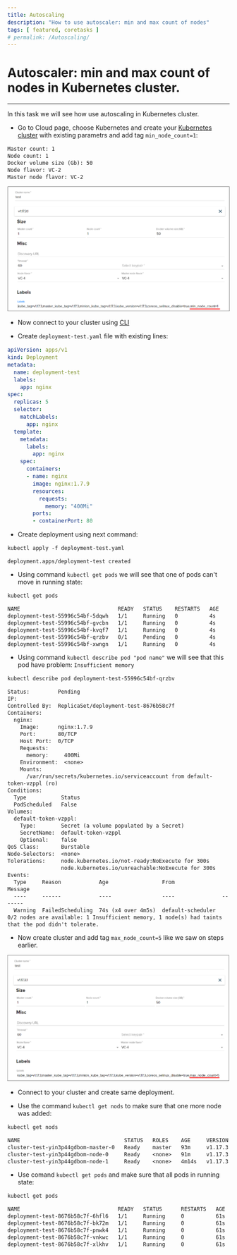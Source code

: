 ```yaml
---
title: Autoscaling
description: "How to use autoscaler: min and max count of nodes" 
tags: [ featured, coretasks ]
# permalink: /Autoscaling/
---
```

# Autoscaler: min and max count of nodes in Kubernetes cluster.
---

In this task we will see how use autoscaling in Kubernetes cluster.

 

- Go to Cloud page, choose Kubernetes and create your [Kubernetes cluster](https://ventuscloud.eu/docs/Kubernetes/Kubernetes%20Cluster) with existing parametrs and add tag `min_node_count=1`:

```
Master count: 1
Node count: 1
Docker volume size (Gb): 50
Node flavor: VC-2
Master node flavor: VC-2
```

![](../../assets/img/autoscaling/min_node_count.png)   

- Now connect to your cluster using [CLI](https://ventuscloud.eu/docs/Kubernetes/access-by-cli)  

- Create `deployment-test.yaml` file with existing lines:    

```yaml
apiVersion: apps/v1
kind: Deployment
metadata:
  name: deployment-test
  labels:
    app: nginx
spec:
  replicas: 5
  selector:
    matchLabels:
      app: nginx
  template:
    metadata:
      labels:
        app: nginx
    spec:
      containers:
      - name: nginx
        image: nginx:1.7.9
        resources:
          requests:
            memory: "400Mi"
        ports:
        - containerPort: 80
```
- Create deployment using next command:   
```
kubectl apply -f deployment-test.yaml
```
```console
deployment.apps/deployment-test created
```
- Using command `kubectl get pods` we will see that one of pods can't move in running state:   
```
kubectl get pods
```
```console
NAME                               READY   STATUS    RESTARTS   AGE
deployment-test-55996c54bf-5dqwh   1/1     Running   0          4s
deployment-test-55996c54bf-gvcbn   1/1     Running   0          4s
deployment-test-55996c54bf-kvqf7   1/1     Running   0          4s
deployment-test-55996c54bf-qrzbv   0/1     Pending   0          4s
deployment-test-55996c54bf-xwngn   1/1     Running   0          4s
```

- Using command `kubectl describe pod "pod name"` we will see that this pod have problem: `Insufficient memory`    
```
kubectl describe pod deployment-test-55996c54bf-qrzbv
```
```console
Status:         Pending
IP:
Controlled By:  ReplicaSet/deployment-test-8676b58c7f
Containers:
  nginx:
    Image:      nginx:1.7.9
    Port:       80/TCP
    Host Port:  0/TCP
    Requests:
      memory:     400Mi
    Environment:  <none>
    Mounts:
      /var/run/secrets/kubernetes.io/serviceaccount from default-token-vzppl (ro)
Conditions:
  Type           Status
  PodScheduled   False
Volumes:
  default-token-vzppl:
    Type:        Secret (a volume populated by a Secret)
    SecretName:  default-token-vzppl
    Optional:    false
QoS Class:       Burstable
Node-Selectors:  <none>
Tolerations:     node.kubernetes.io/not-ready:NoExecute for 300s
                 node.kubernetes.io/unreachable:NoExecute for 300s
Events:
  Type     Reason            Age                 From               Message
  ----     ------            ----                ----               -------
  Warning  FailedScheduling  74s (x4 over 4m5s)  default-scheduler  0/2 nodes are available: 1 Insufficient memory, 1 node(s) had taints that the pod didn't tolerate.
```

- Now create cluster and add tag `max_node_count=5` like we saw on steps earlier.

![](../../assets/img/autoscaling/max_node_count.png) 

- Connect to your cluster and create same deployment. 

- Use the command `kubectl get nods` to make sure that one more node was added: 
```
kubectl get nods
```
```concole
NAME                                 STATUS   ROLES    AGE     VERSION
cluster-test-yin3p44gdbom-master-0   Ready    master   93m     v1.17.3
cluster-test-yin3p44gdbom-node-0     Ready    <none>   91m     v1.17.3
cluster-test-yin3p44gdbom-node-1     Ready    <none>   4m14s   v1.17.3
```

- Use comand `kubectl get pods` and make sure that all pods in running state: 
```
kubectl get pods
```
```console
NAME                               READY   STATUS      RESTARTS   AGE
deployment-test-8676b58c7f-6hfl6   1/1     Running     0          61s
deployment-test-8676b58c7f-bk72m   1/1     Running     0          61s
deployment-test-8676b58c7f-pnwk4   1/1     Running     0          61s
deployment-test-8676b58c7f-vnkwc   1/1     Running     0          61s
deployment-test-8676b58c7f-xlkhv   1/1     Running     0          61s
```



